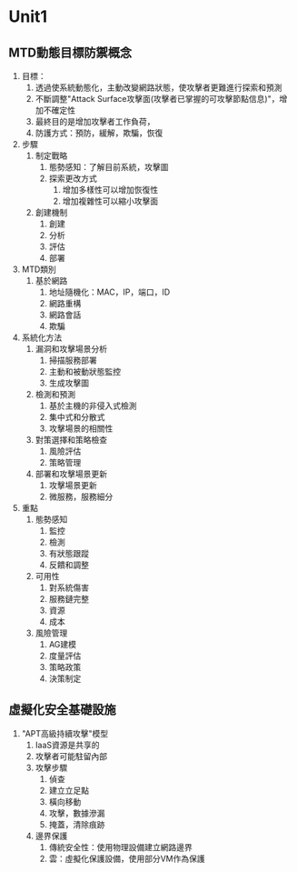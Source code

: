# Unit1
## MTD動態目標防禦概念
1. 目標：
    1. 透過使系統動態化，主動改變網路狀態，使攻擊者更難進行探索和預測
    2. 不斷調整"Attack Surface攻擊面(攻擊者已掌握的可攻擊節點信息)"，增加不確定性
    3. 最終目的是增加攻擊者工作負荷，
    4. 防護方式：預防，緩解，欺騙，恢復
2. 步驟
    1. 制定戰略
        1. 態勢感知：了解目前系統，攻擊圖
        2. 探索更改方式
            1. 增加多樣性可以增加恢復性
            2. 增加複雜性可以縮小攻擊面
    2. 創建機制
        1. 創建
        2. 分析
        3. 評估
        4. 部署
3. MTD類別
    1. 基於網路
        1. 地址隨機化：MAC，IP，端口，ID
        2. 網路重構
        3. 網路會話
        4. 欺騙
4. 系統化方法
    1. 漏洞和攻擊場景分析
        1. 掃描服務部署
        2. 主動和被動狀態監控
        3. 生成攻擊圖
    2. 檢測和預測
        1. 基於主機的非侵入式檢測
        2. 集中式和分散式
        3. 攻擊場景的相關性
    3. 對策選擇和策略檢查
        1. 風險評估
        2. 策略管理
    4. 部署和攻擊場景更新
        1. 攻擊場景更新
        2. 微服務，服務細分
5. 重點
    1. 態勢感知
        1. 監控
        2. 檢測
        3. 有狀態跟蹤
        4. 反饋和調整
    2. 可用性
        1. 對系統傷害
        2. 服務鏈完整
        3. 資源
        4. 成本
    3. 風險管理
        1. AG建模
        2. 度量評估
        3. 策略政策
        4. 決策制定
## 虛擬化安全基礎設施
1. "APT高級持續攻擊"模型
    1. IaaS資源是共享的
    2. 攻擊者可能駐留內部
    3. 攻擊步驟
        1. 偵查
        2. 建立立足點
        3. 橫向移動
        4. 攻擊，數據滲漏
        5. 掩蓋，清除痕跡
    4. 邊界保護
        1. 傳統安全性：使用物理設備建立網路邊界
        2. 雲：虛擬化保護設備，使用部分VM作為保護
